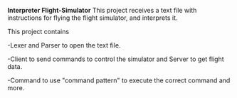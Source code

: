 **Interpreter Flight-Simulator**
This project receives a text file with instructions for flying the flight simulator, and interprets it.

This project contains

-Lexer and Parser to open the text file.

-Client to send commands to control the simulator and Server to get flight data.

-Command to use "command pattern" to execute the correct command and more.
